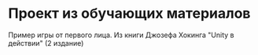 # Проект из обучающих материалов

Пример игры от первого лица.
Из книги Джозефа Хокинга "Unity в действии" (2 издание)
